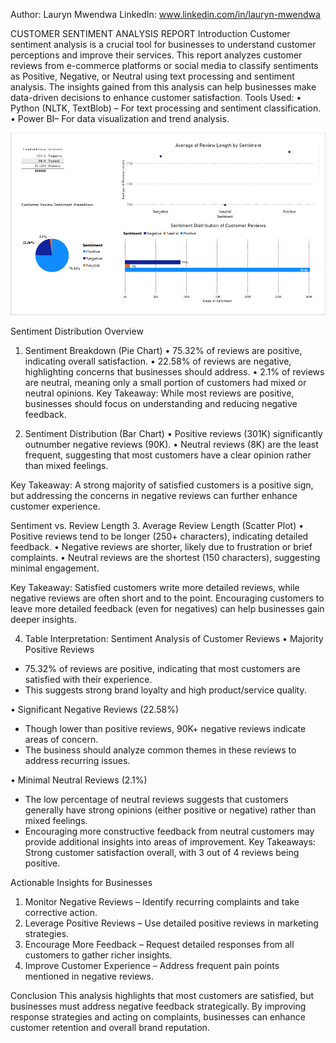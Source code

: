 Author: Lauryn Mwendwa
LinkedIn: www.linkedin.com/in/lauryn-mwendwa


CUSTOMER SENTIMENT ANALYSIS REPORT
Introduction
Customer sentiment analysis is a crucial tool for businesses to understand customer perceptions and improve their services. This report analyzes customer reviews from e-commerce platforms or social media to classify sentiments as Positive, Negative, or Neutral using text processing and sentiment analysis. The insights gained from this analysis can help businesses make data-driven decisions to enhance customer satisfaction.
Tools Used:
•	Python (NLTK, TextBlob) – For text processing and sentiment classification.
•	Power BI– For data visualization and trend analysis.



![Dashboard Preview](dashboard.png)

Sentiment Distribution Overview
1.	Sentiment Breakdown (Pie Chart)
•	75.32% of reviews are positive, indicating overall satisfaction.
•	22.58% of reviews are negative, highlighting concerns that businesses should address.
•	2.1% of reviews are neutral, meaning only a small portion of customers had mixed or neutral opinions.
Key Takeaway: While most reviews are positive, businesses should focus on understanding and reducing negative feedback.

2.	 Sentiment Distribution (Bar Chart)
•	Positive reviews (301K) significantly outnumber negative reviews (90K).
•	Neutral reviews (8K) are the least frequent, suggesting that most customers have a clear opinion rather than mixed feelings.  

 Key Takeaway: A strong majority of satisfied customers is a positive sign, but addressing the concerns in negative reviews can further enhance customer experience.

 Sentiment vs. Review Length
3.	Average Review Length (Scatter Plot)
•	Positive reviews tend to be longer (250+ characters), indicating detailed feedback.
•	Negative reviews are shorter, likely due to frustration or brief complaints.
•	Neutral reviews are the shortest (150 characters), suggesting minimal engagement.

 Key Takeaway: Satisfied customers write more detailed reviews, while negative reviews are often short and to the point. Encouraging customers to leave more detailed feedback (even for negatives) can help businesses gain deeper insights.

4.	Table Interpretation: Sentiment Analysis of Customer Reviews
•	Majority Positive Reviews
-	75.32% of reviews are positive, indicating that most customers are satisfied with their experience.
-	This suggests strong brand loyalty and high product/service quality.

•	Significant Negative Reviews (22.58%)
-	Though lower than positive reviews, 90K+ negative reviews indicate areas of concern.
-	The business should analyze common themes in these reviews to address recurring issues.

•	Minimal Neutral Reviews (2.1%)
-	The low percentage of neutral reviews suggests that customers generally have strong opinions (either positive or negative) rather than mixed feelings.
-	Encouraging more constructive feedback from neutral customers may provide additional insights into areas of improvement.
Key Takeaways:
Strong customer satisfaction overall, with 3 out of 4 reviews being positive.


 Actionable Insights for Businesses
1.	Monitor Negative Reviews – Identify recurring complaints and take corrective action.
2.	Leverage Positive Reviews – Use detailed positive reviews in marketing strategies.
3.	Encourage More Feedback – Request detailed responses from all customers to gather richer insights.
4.	Improve Customer Experience – Address frequent pain points mentioned in negative reviews.

 Conclusion
This analysis highlights that most customers are satisfied, but businesses must address negative feedback strategically. By improving response strategies and acting on complaints, businesses can enhance customer retention and overall brand reputation.




